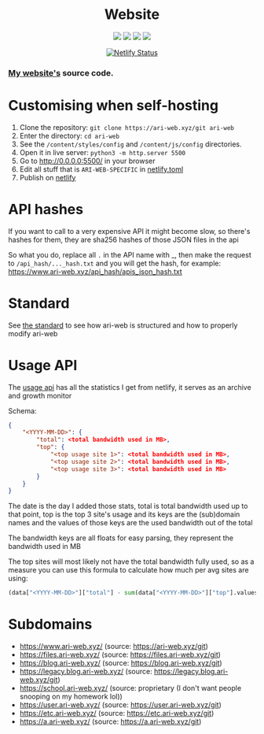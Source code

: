 <h1 align="center">Website</h1>

<p align="center">
  <img src="https://img.shields.io/github/last-commit/TruncatedDinosour/website?color=red&style=flat-square">
  <img src="https://img.shields.io/github/repo-size/TruncatedDinosour/website?color=red&style=flat-square">
  <img src="https://img.shields.io/github/issues/TruncatedDinosour/website?color=red&style=flat-square">
  <img src="https://img.shields.io/github/stars/TruncatedDinosour/website?color=red&style=flat-square">
</p>

<p align="center">
    <a href="https://app.netlify.com/sites/ari-web/deploys">
        <img alt="Netlify Status" src="https://api.netlify.com/api/v1/badges/4ac67547-6444-4c67-9a54-c7f8fb28427b/deploy-status"/> </a> </p>

### [My website's](https://www.ari-web.xyz/) source code.

# Customising when self-hosting

1. Clone the repository: `git clone https://ari-web.xyz/git ari-web`
2. Enter the directory: `cd ari-web`
3. See the `/content/styles/config` and `/content/js/config` directories.
4. Open it in live server: `python3 -m http.server 5500`
5. Go to http://0.0.0.0:5500/ in your browser
6. Edit all stuff that is `ARI-WEB-SPECIFIC` in [netlify.toml](/netlify.toml)
7. Publish on [netlify](https://netlify.com/)

# API hashes

If you want to call to a very expensive API it might become
slow, so there's hashes for them, they are sha256 hashes of
those JSON files in the api

So what you do, replace all `.` in the API name with \_,
then make the request to `/api_hash/..._hash.txt` and you will
get the hash, for example: <https://www.ari-web.xyz/api_hash/apis_json_hash.txt>

# Standard

See [the standard](/STANDARD.md) to see how ari-web is structured and
how to properly modify ari-web

# Usage API

The [usage api](https://www.ari-web.xyz/api/usage.json)
has all the statistics I get from netlify, it serves as
an archive and growth monitor

Schema:

```json
{
    "<YYYY-MM-DD>": {
        "total": <total bandwidth used in MB>,
        "top": {
            "<top usage site 1>": <total bandwidth used in MB>,
            "<top usage site 2>": <total bandwidth used in MB>,
            "<top usage site 3>": <total bandwidth used in MB>
        }
    }
}
```

The date is the day I added those stats, total is total
bandwidth used up to that point, top is the top 3 site's
usage and its keys are the (sub)domain names and the values
of those keys are the used bandwidth out of the total

The bandwidth keys are all floats for easy parsing, they
represent the bandwidth used in MB

The top sites will most likely not have the total bandwidth
fully used, so as a measure you can use this formula to calculate
how much per avg sites are using:

```py
(data["<YYYY-MM-DD>"]["total"] - sum(data["<YYYY-MM-DD>"]["top"].values())) / (len(ari_web_sites) - 3)
```

# Subdomains

-   https://www.ari-web.xyz/ (source: https://ari-web.xyz/git)
-   https://files.ari-web.xyz/ (source: https://files.ari-web.xyz/git)
-   https://blog.ari-web.xyz/ (source: https://blog.ari-web.xyz/git)
-   https://legacy.blog.ari-web.xyz/ (source: https://legacy.blog.ari-web.xyz/git)
-   https://school.ari-web.xyz/ (source: proprietary (I don't want people snooping on my homework lol))
-   https://user.ari-web.xyz/ (source: https://user.ari-web.xyz/git)
-   https://etc.ari-web.xyz/ (source: https://etc.ari-web.xyz/git)
-   https://a.ari-web.xyz/ (source: https://a.ari-web.xyz/git)
